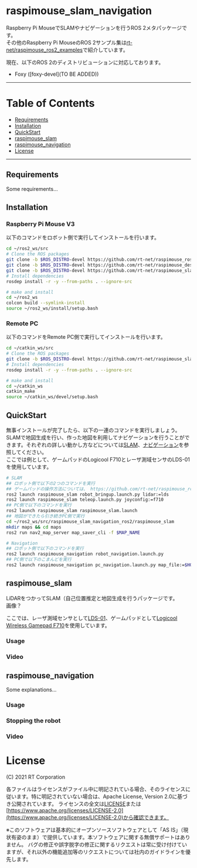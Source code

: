 # raspimouse_slam_navigation
Raspberry Pi MouseでSLAMやナビゲーションを行うROS 2メタパッケージです。  
その他のRaspberry Pi MouseのROS 2サンプル集は[rt-net/raspimouse_ros2_examples](https://github.com/rt-net/raspimouse_ros2_examples)で紹介しています。  

現在、以下のROS 2のディストリビューションに対応しております。  
 - Foxy ([foxy-devel](TO BE ADDED))

---
# Table of Contents
 - [Requirements](#Requirements)
 - [Installation](#Installation)
 - [QuickStart](#QuickStart)
 - [raspimouse_slam](#SLAM)
 - [raspimouse_navigation](#Navigation)
 - [License](#License)
---

<a name="Requirements"></a>
## Requirements
Some requirements...

<a name="Installation"></a>
## Installation
### Raspberry Pi Mouse V3
以下のコマンドをロボット側で実行してインストールを行います。
```sh
cd ~/ros2_ws/src
# Clone the ROS packages
git clone -b $ROS_DISTRO-devel https://github.com/rt-net/raspimouse_ros2_examples
git clone -b $ROS_DISTRO-devel https://github.com/rt-net/raspimouse_descriptions
git clone -b $ROS_DISTRO-devel https://github.com/rt-net/raspimouse_slam_navigation_ros2
# Install dependencies
rosdep install -r -y --from-paths . --ignore-src

# make and install
cd ~/ros2_ws
colcon build --symlink-install
source ~/ros2_ws/install/setup.bash
```

### Remote PC
以下のコマンドをRemote PC側で実行してインストールを行います。
```sh
cd ~/catkin_ws/src
# Clone the ROS packages
git clone -b $ROS_DISTRO-devel https://github.com/rt-net/raspimouse_slam_navigation_ros2
# Install dependencies
rosdep install -r -y --from-paths . --ignore-src

# make and install
cd ~/catkin_ws
catkin_make
source ~/catkin_ws/devel/setup.bash
```

<a name="QuickStart"></a>
## QuickStart
無事インストールが完了したら、以下の一連のコマンドを実行しましょう。SLAMで地図生成を行い、作った地図を利用してナビゲーションを行うことができます。それぞれの詳しい動かし方などについては[SLAM](#slam)、[ナビゲーション](#navigation)を参照してください。  
ここでは例として、ゲームパッドのLogicool F710とレーザ測域センサのLDS-01を使用しています。
```sh
# SLAM
## ロボット側で以下の2つのコマンドを実行
## ゲームパッドの操作方法については、 https://github.com/rt-net/raspimouse_ros2_examples#joystick_control を参照してください
ros2 launch raspimouse_slam robot_bringup.launch.py lidar:=lds
ros2 launch raspimouse_slam teleop.launch.py joyconfig:=f710
## PC側で以下のコマンドを実行
ros2 launch raspimouse_slam raspimouse_slam.launch
## 地図ができたら引き続きPC側で実行
cd ~/ros2_ws/src/raspimouse_slam_navigation_ros2/raspimouse_slam
mkdir maps && cd maps
ros2 run nav2_map_server map_saver_cli -f $MAP_NAME

# Navigation
## ロボット側で以下のコマンドを実行
ros2 launch raspimouse_navigation robot_navigation.launch.py
## PC側で以下のこまんどを実行
ros2 launch raspimouse_navigation pc_navigation.launch.py map_file:=$HOME/ros2_ws/src/raspimouse_slam_navigation_ros2/raspimouse_slam/maps/$MAP_NAME.yaml
```

<a name="SLAM"></a>
## raspimouse_slam
LiDARをつかってSLAM（自己位置推定と地図生成を行うパッケージです。  
画像？  

ここでは、レーザ測域センサとして[LDS-01](https://www.rt-shop.jp/index.php?main_page=product_info&cPath=1348_5&products_id=3676)、ゲームパッドとして[Logicool Wireless Gamepad F710](https://gaming.logicool.co.jp/ja-jp/products/gamepads/f710-wireless-gamepad.html#940-0001440)を使用しています。

### Usage


### Video


<a name="Navigation"></a>
## raspimouse_navigation
Some explanations...

### Usage


### Stopping the robot



### Video



<a name="License"></a>
# License

(C) 2021 RT Corporation

各ファイルはライセンスがファイル中に明記されている場合、そのライセンスに従います。特に明記されていない場合は、Apache License, Version 2.0に基づき公開されています。 ライセンスの全文は[LICENSE](./LICENSE)または[https://www.apache.org/licenses/LICENSE-2.0](https://www.apache.org/licenses/LICENSE-2.0)から確認できます。

※このソフトウェアは基本的にオープンソースソフトウェアとして「AS IS」（現状有姿のまま）で提供しています。本ソフトウェアに関する無償サポートはありません。 バグの修正や誤字脱字の修正に関するリクエストは常に受け付けていますが、それ以外の機能追加等のリクエストについては社内のガイドラインを優先します。